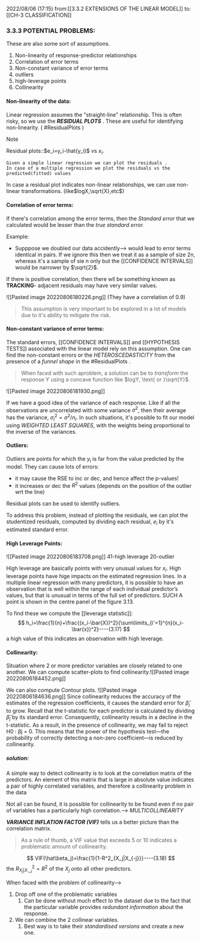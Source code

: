 2022/08/06  (17:15)
from:[[3.3.2 EXTENSIONS OF THE LINEAR MODEL]]
to: [[CH-3 CLASSIFICATION]]

### 3.3.3 POTENTIAL PROBLEMS:
These are also some sort of assumptions.
1. Non-linearity of response-predictor relationships
2. Correlation of error terms
3. Non-constant variance of error terms
4. outliers
5. high-leverage points
6. Collinearity

#### Non-linearity of the data:
Linear regression assumes the "straight-line" relationship. This is often risky, so we use the ***RESIDUAL PLOTS*** . These are useful for identifying non-linearity. ( #ResidualPlots )

>[!note]
>Residual plots::$e_i=y_i-\hat{y_i}$  vs $x_i$. 

	Given a simple linear regression we can plot the residuals .
	In case of a multiple regression we plot the residuals vs the predicted(fitted) values

In case a residual plot indicates non-linear relationships, we can use non-linear transformations. (like$logX,\sqrt{X},etc$)

#### Correlation of error terms:
If there's correlation among the error terms, then the *Standard error* that we calculated would be lesser than the *true standard error.*

Example:
- Supppose we doubled our data accidently--> would lead to error terms identical in pairs. If we ignore this then we treat it as a sample of size 2n, whereas it's a sample of sie n only but the [[CONFIDENCE INTERVALS]] would be narrower by $\sqrt{2}$.

If there is positive correlation, then there wll be something known as **TRACKING**- adjacent residuals may have very similar values.

![[Pasted image 20220806180226.png]]
(They have a correlation of 0.9)

>This assumption is very important to be explored in a lot of models due to it's ability to mitigate the risk.

#### Non-constant variance of error terms:
The standard errors, [[CONFIDENCE INTERVALS]] and [[HYPOTHESIS TESTS]] associated with the linear model rely on this assumption.
One can find the non-constant errors or the *HETEROSCEDASTICITY* from the presence of a *funnel shape* in the #ResidualPlots .

>When faced with such aproblem, a solution can be to *transform* the response Y using a concave function like $logY, \text{ or }\sqrt{Y}$.

![[Pasted image 20220806181930.png]]

If we have a good idea of the variance of each response. Like if all the observations are uncorrelated with some variance $\sigma^2$, then their average has the variance, $\sigma_i^2=\sigma^2/n_i$. In such situations, it's possible to fit our model using *WEIGHTED LEAST SQUARES*, with the weights being proportional to the inverse of the variances.

#### Outliers:
Outliers are points for which the $y_i$ is far from the value predicted by the model.
They can cause lots of errors:
- it may cause the RSE to inc or dec, and hence affect the p-values!
- it increases or dec the $R^2$ values (depends on the position of the outlier wrt the line)

Residual plots can be used to identify outliers.

To address this problem, instead of plotting the residuals, we can plot the studentized residuals, computed by dividing each residual, $e_i$ by it's estimated standard error.

#### High Leverage Points:
![[Pasted image 20220806183708.png]]
41-high leverage
20-outlier

High leverage are basically points with very unusual values for $x_i$. High leverage points have hige impacts on the estimated regression lines.
In a multiple linear regression with many predictors, it is possible to have an observation that is well within the range of each individual predictor’s values, but that is unusual in terms of the full set of predictors. SUCH A point is shown in the centre panel of the figure 3.13.

To find these we compute the [[leverage statistic]]:
$$
h_i=\frac{1}{n}+\frac{(x_i-\bar{X})^2}{\sum\limits_{i'=1}^{n}(x_i-\bar{x})^2}----(3.17)
$$
a high value of this indicates an observation with high leverage.

#### Collinearity:
Situation where 2 or more predictor variables are closely related to one another.
We can compute scatter-plots to find collinearity.![[Pasted image 20220806184452.png]]

We can also compute Contour plots.
![[Pasted image 20220806184636.png]]
Since collinearity reduces the accuracy of the estimates of the regression coefficients, it causes the standard error for $\hat\beta_j$ to grow. Recall that the t-statistic for each predictor is calculated by dividing $\hat\beta_j$ by its standard error. Consequently, collinearity results in a decline in the t-statistic.
As a result, in the presence of collinearity, we may fail to reject H0 : βj = 0. This means that the power of the hypothesis test—the probability of correctly detecting a non-zero coefficient—is reduced by collinearity.

##### solution:
A simple way to detect collinearity is to look at the correlation matrix of the predictors. An element of this matrix that is large in absolute value indicates a pair of highly correlated variables, and therefore a collinearity problem in the data

Not all can be found, it is possible for collinearity to be found even if no pair of variables has a particularly high correlation.--> *MULTICOLLINEARITY* 

***VARIANCE INFLATION FACTOR (VIF)*** tells us a better picture than the correlation matrix.

>As a rule of thumb, a VIF value that exceeds 5 or 10 indicates a problematic amount of collinearity.


$$
VIF(\hat\beta_j)=\frac{1}{1-R^2_{X_j|X_{-j}}}----(3.18)
$$
the $R^2_{X_j|X_{-J}}=R^2$ of the $X_j$ onto all other predictors.

When faced with the problem of collinearity-->
1. Drop off one of the problematic variables
	1. Can be done without much effect to the dataset due to the fact that the particular variable provides *redundant information* about the response.
2. We can combine the 2 collinear variables.
	1. Best way is to take their *standardised versions* and create a new one.

